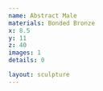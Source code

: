```yaml
---
name: Abstract Male
materials: Bonded Bronze
x: 8.5
y: 11
z: 40
images: 1
details: 0

layout: sculpture
---
```



